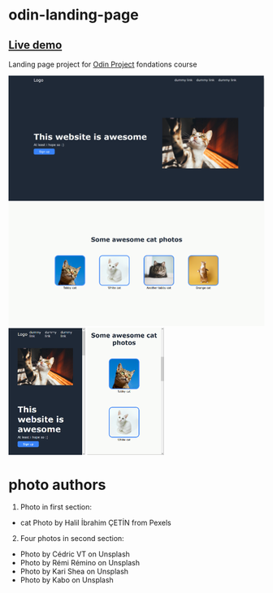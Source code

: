# odin-landing-page
## [Live demo](https://github.com/rubinduck/odin-landing-page)

Landing page project for [Odin Project](https://www.theodinproject.com) fondations course

![First wide site screenshot](./resourses/1.png)
![Second wide site screenshot](./resourses/2.png)
<img alt='First narrow site screenshot' src='./resourses/3.png' width= '30%'>
<img alt='Second narrow site screenshot' src='./resourses/4.png' width='30%'>

# photo authors
1. Photo in first section:
- cat Photo by Halil İbrahim ÇETİN from Pexels

2. Four photos in second section:
- Photo by Cédric VT on Unsplash
- Photo by Rémi Rémino on Unsplash
- Photo by Kari Shea on Unsplash
- Photo by Kabo on Unsplash